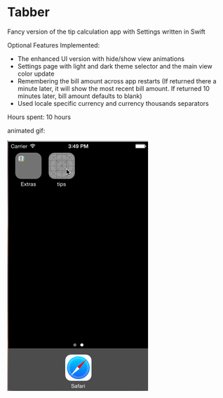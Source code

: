 Tabber
======

Fancy version of the tip calculation app with Settings written in Swift

Optional Features Implemented:

- The enhanced UI version with hide/show view animations
- Settings page with light and dark theme selector and the main view color update
- Remembering the bill amount across app restarts (If returned there a minute later, it will show the most recent bill amount. If returned 10 minutes later, bill amount defaults to blank)
- Used locale specific currency and currency thousands separators

Hours spent: 10 hours


animated gif:

![Alt text](https://github.com/frimfram/Tabber/blob/master/tabber.gif "Tabber")
